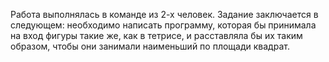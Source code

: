 Работа выполнялась в команде из 2-х человек. Задание заключается в следующем: необходимо написать программу, которая бы принимала на вход фигуры такие же, как в тетрисе, и расставляла бы их таким образом, чтобы они занимали наименьший по площади квадрат.